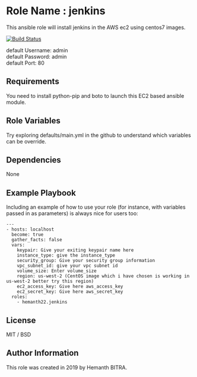 Role Name : jenkins
=========

This ansible role will install jenkins in the AWS ec2 using centos7 images.

[![Build Status](https://travis-ci.org/hemanth22/ansible-role-jenkins.svg?branch=master)](https://travis-ci.org/hemanth22/ansible-role-jenkins)

default Username: admin  
default Password: admin  
default Port: 80

Requirements
------------

You need to install python-pip and boto to launch this EC2 based ansible module.

Role Variables
--------------

Try exploring defaults/main.yml in the github to understand which variables can be override.

Dependencies
------------

None

Example Playbook
----------------

Including an example of how to use your role (for instance, with variables passed in as parameters) is always nice for users too:

```
---
- hosts: localhost
  become: true
  gather_facts: false
  vars:
    keypair: Give your exiting keypair name here
    instance_type: give the instance_type
    security_group: Give your security group information
    vpc_subnet_id: give your vpc subnet id
    volume_size: Enter volume_size
    region: us-west-2 (CentOS image which i have chosen is working in us-west-2 better try this region)
    ec2_access_key: Give here aws_access_key
    ec2_secret_key: Give here aws_secret_key
  roles:
    - hemanth22.jenkins
```

License
-------

MIT / BSD

Author Information
------------------

This role was created in 2019 by Hemanth BITRA.
